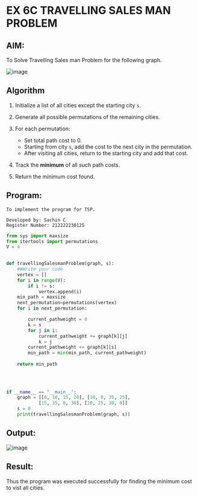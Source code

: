 # EX 6C TRAVELLING SALES MAN PROBLEM
## AIM:
To Solve Travelling Sales man Problem for the following graph.

![image](https://github.com/user-attachments/assets/653921a4-3d7b-4691-9b41-735e80f7af0b)



## Algorithm

1. Initialize a list of all cities except the starting city `s`.
2. Generate all possible permutations of the remaining cities.
3. For each permutation:

   * Set total path cost to 0.
   * Starting from city `s`, add the cost to the next city in the permutation.
   * After visiting all cities, return to the starting city and add that cost.
4. Track the **minimum** of all such path costs.
5. Return the minimum cost found.

## Program:
```
To implement the program for TSP.

Developed by: Sachin C
Register Number: 212222230125
```
```python
from sys import maxsize
from itertools import permutations
V = 4
 

def travellingSalesmanProblem(graph, s):
    ##Write your code
    vertex = [] 
    for i in range(V): 
        if i != s: 
            vertex.append(i) 
    min_path = maxsize 
    next_permutation=permutations(vertex)
    for i in next_permutation:

        current_pathweight = 0
        k = s 
        for j in i: 
            current_pathweight += graph[k][j] 
            k = j 
        current_pathweight += graph[k][s] 
        min_path = min(min_path, current_pathweight) 
         
    return min_path
   
 
 

if __name__ == "__main__":
    graph = [[0, 10, 15, 20], [10, 0, 35, 25],
            [15, 35, 0, 30], [20, 25, 30, 0]]
    s = 0
    print(travellingSalesmanProblem(graph, s))
```

## Output:

![image](https://github.com/user-attachments/assets/fa2a6ea8-a727-4bb4-8f57-cc09c60bc03b)


## Result:
Thus the program was executed successfully for finding the minimum cost to vist all cities.
